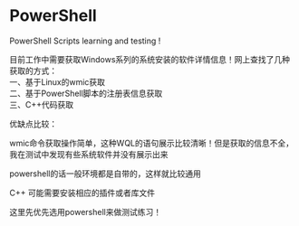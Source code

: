 # PowerShell
PowerShell Scripts learning and testing !

目前工作中需要获取Windows系列的系统安装的软件详情信息！网上查找了几种获取的方式：
<br>一、基于Linux的wmic获取
<br>二、基于PowerShell脚本的注册表信息获取
<br>三、C++代码获取

优缺点比较：

wmic命令获取操作简单，这种WQL的语句展示比较清晰！但是获取的信息不全，我在测试中发现有些系统软件并没有展示出来

powershell的话一般环境都是自带的，这样就比较通用

C++ 可能需要安装相应的插件或者库文件


这里先优先选用powershell来做测试练习！
